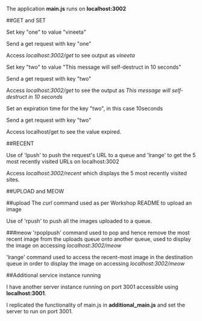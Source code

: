 The application **main.js** runs on **localhost:3002**

##GET and SET

Set key "one" to value "vineeta"

Send a get request with key "one"

Access *localhost:3002/get* to see output as *vineeta*

Set key "two" to value "This message will self-destruct in 10 seconds"

Send a get request with key "two"

Access *localhost:3002/get* to see the output as *This message will self-destruct in 10 seconds*

Set an expiration time for the key "two", in this case 10seconds

Send a get request with key "two"

Access localhost/get to see the value expired.

##RECENT

Use of 'lpush' to push the request's URL to a queue and 'lrange' to get the 5 most recently visited URLs on localhost:3002

Access *localhost:3002/recent* which displays the 5 most recently visited sites.

##UPLOAD and MEOW

##upload
The *curl* command used as per Workshop README to upload an image

Use of 'rpush' to push all the images uploaded to a queue. 

###meow
'rpoplpush' command used to pop and hence remove the most recent image from the uploads queue onto another queue, used to display the image on accessing *localhost:3002/meow*

'lrange' command used to access the recent-most image in the destination queue in order to display the image on accessing *localhost:3002/meow*

##Additional service instance running

I have another server instance running on port 3001 accessible using **localhost:3001**. 

I replicated the functionality of main.js in **additional_main.js** and set the server to run on port 3001.

